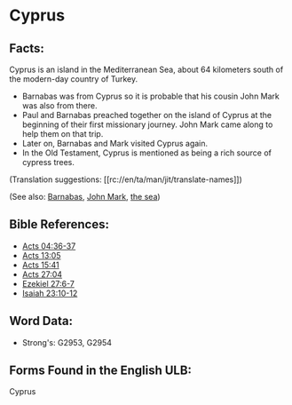 # Cyprus

## Facts:

Cyprus is an island in the Mediterranean Sea, about 64 kilometers south of the modern-day country of Turkey.

* Barnabas was from Cyprus so it is probable that his cousin John Mark was also from there.
* Paul and Barnabas preached together on the island of Cyprus at the beginning of their first missionary journey. John Mark came along to help them on that trip.
* Later on, Barnabas and Mark visited Cyprus again.
* In the Old Testament, Cyprus is mentioned as being a rich source of cypress trees.

(Translation suggestions: [[rc://en/ta/man/jit/translate-names]])

(See also: [Barnabas](../names/barnabas.md), [John Mark](../names/johnmark.md), [the sea](../names/mediterranean.md))

## Bible References:

* [Acts 04:36-37](rc://en/tn/help/act/04/36)
* [Acts 13:05](rc://en/tn/help/act/13/05)
* [Acts 15:41](rc://en/tn/help/act/15/41)
* [Acts 27:04](rc://en/tn/help/act/27/04)
* [Ezekiel 27:6-7](rc://en/tn/help/ezk/27/06)
* [Isaiah 23:10-12](rc://en/tn/help/isa/23/10)

## Word Data:

* Strong's: G2953, G2954

## Forms Found in the English ULB:

Cyprus


